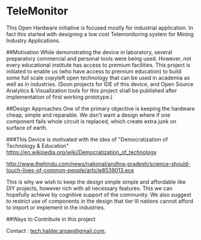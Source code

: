 # TeleMonitor
This Open Hardware initiative is focused mostly for industrial application. In fact this started with designing a low cost Telemonitoring system for Mining Industry Applications.

##Motivation
While demonstrating the device in laboratory, several preparatory commercial and personal tools were being used. However, not every educational institute has access to premium facilities. This project is initiated to enable us (who have access to premium education) to build some full scale copyleft open technology that can be used in academia as well as in industries.
(Soon projects for IDE of this device, and Open Source Analytics & Visualization tools for this project shall be published after implementation of first working prototype.)

##Design Approaches
One of the primary objective is keeping the hardware cheap, simple and reparable. We don't want a design where if one component fails whole circuit is replaced, which create extra junk on surface of earth.

###This Device is motivated with the idea of "Democratization of Technology & Education"
<https://en.wikipedia.org/wiki/Democratization_of_technology>

<http://www.thehindu.com/news/national/andhra-pradesh/science-should-touch-lives-of-common-people/article8539013.ece>

This is why we wish to keep the design simple simple and affordable like DIY projects, however rich with all necessary features. This we can hopefully achieve by cognitive support of the community. We also suggest to restrict use of components in the design that tier III nations cannot afford to import or implement in the industries. 

##Ways to Contribute in this project

Contact : tech.halder.arpan@gmail.com, 